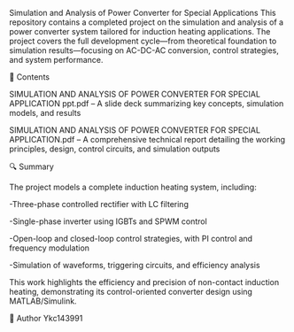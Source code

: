 Simulation and Analysis of Power Converter for Special Applications
This repository contains a completed project on the simulation and analysis of a power converter system tailored for induction heating applications. The project covers the full development cycle—from theoretical foundation to simulation results—focusing on AC-DC-AC conversion, control strategies, and system performance.

📄 Contents

SIMULATION AND ANALYSIS OF POWER CONVERTER FOR SPECIAL APPLICATION ppt.pdf – A slide deck summarizing key concepts, simulation models, and results

SIMULATION AND ANALYSIS OF POWER CONVERTER FOR SPECIAL APPLICATION.pdf – A comprehensive technical report detailing the working principles, design, control circuits, and simulation outputs

🔍 Summary

The project models a complete induction heating system, including:

-Three-phase controlled rectifier with LC filtering

-Single-phase inverter using IGBTs and SPWM control

-Open-loop and closed-loop control strategies, with PI control and frequency modulation

-Simulation of waveforms, triggering circuits, and efficiency analysis

This work highlights the efficiency and precision of non-contact induction heating, demonstrating its control-oriented converter design using MATLAB/Simulink.

👤 Author
Ykc143991
